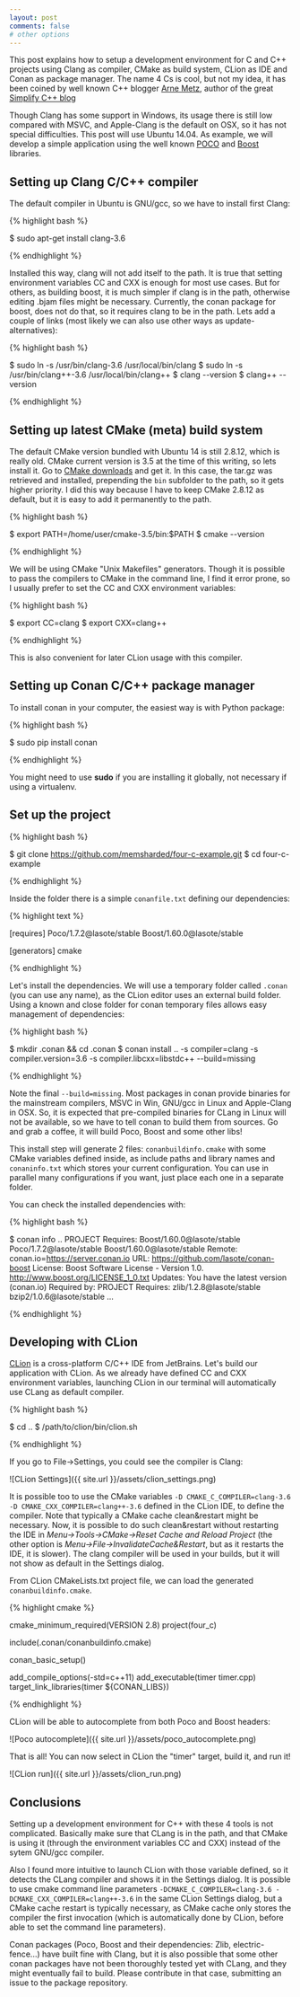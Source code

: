 ```yaml
---
layout: post
comments: false
# other options
---
```


This post explains how to setup a development environment for C and C++ projects
using Clang as compiler, CMake as build system, CLion as IDE and Conan
as package manager. The name 4 Cs is cool, but not my idea, it has been
coined by well known C++ blogger [Arne Metz](https://x.com/arne_mertz), author
of the great [Simplify C++ blog](http://arne-mertz.de/)

Though Clang has some support in Windows, its usage there is still low compared with MSVC,
and Apple-Clang is the default on OSX, so it has not special difficulties. This post
will use Ubuntu 14.04. As example, we will develop a simple application using the
well known [POCO](http://pocoproject.org/) and [Boost](http://www.boost.org/) libraries.


<h2 class="section-heading">Setting up Clang C/C++ compiler</h2>

The default compiler in Ubuntu is GNU/gcc, so we have to install first Clang:

{% highlight bash %}

$ sudo apt-get install clang-3.6

{% endhighlight %}

Installed this way, clang will not add itself to the path. It is true that
setting environment variables CC and CXX is enough for most use cases. But
for others, as building boost, it is much simpler if clang is in the path,
otherwise editing .bjam files might be necessary. Currently, the conan package for boost,
does not do that, so it requires clang to be in the path. Lets add a couple of links
(most likely we can also use other ways as update-alternatives):

{% highlight bash %}

$ sudo ln -s /usr/bin/clang-3.6 /usr/local/bin/clang
$ sudo ln -s /usr/bin/clang++-3.6 /usr/local/bin/clang++
$ clang --version
$ clang++ --version

{% endhighlight %}


<h2 class="section-heading">Setting up latest CMake (meta) build system</h2>

The default CMake version bundled with Ubuntu 14 is still 2.8.12, which is really old.
CMake current version is 3.5 at the time of this writing, so lets install it. Go to
[CMake downloads](https://cmake.org/download/) and get it. In this case, the tar.gz
was retrieved and installed, prepending the ``bin`` subfolder to the path, so it gets
higher priority. I did this way because I have to keep CMake 2.8.12 as default, but
it is easy to add it permanently to the path.


{% highlight bash %}

$ export PATH=/home/user/cmake-3.5/bin:$PATH
$ cmake --version

{% endhighlight %}

We will be using CMake "Unix Makefiles" generators. Though it is possible to pass
the compilers to CMake in the command line, I find it error prone, so I usually
prefer to set the CC and CXX environment variables:

{% highlight bash %}

$ export CC=clang
$ export CXX=clang++

{% endhighlight %}

This is also convenient for later CLion usage with this compiler.

<h2 class="section-heading">Setting up Conan C/C++ package manager</h2>

To install conan in your computer, the easiest way is with Python package:

{% highlight bash %}

$ sudo pip install conan

{% endhighlight %}

You might need to use **sudo** if you are installing it globally, not necessary
if using a virtualenv.


<h2 class="section-heading">Set up the project</h2>

{% highlight bash %}

$ git clone https://github.com/memsharded/four-c-example.git
$ cd four-c-example

{% endhighlight %}

Inside the folder there is a simple ``conanfile.txt`` defining our dependencies:

{% highlight text %}

[requires]
Poco/1.7.2@lasote/stable
Boost/1.60.0@lasote/stable

[generators]
cmake

{% endhighlight %}

Let's install the dependencies. We will use a temporary folder called ``.conan``
(you can use any name), as the CLion editor uses an external build folder. Using
a known and close folder for conan temporary files allows easy management of dependencies:

{% highlight bash %}

$ mkdir .conan && cd .conan
$ conan install .. -s compiler=clang -s compiler.version=3.6 -s compiler.libcxx=libstdc++ --build=missing

{% endhighlight %}

Note the final ``--build=missing``. Most packages in conan provide binaries for the mainstream compilers,
MSVC in Win, GNU/gcc in Linux and Apple-Clang in OSX. So, it is expected that pre-compiled binaries
for CLang in Linux will not be available, so we have to tell conan to build them from sources.
Go and grab a coffee, it will build Poco, Boost and some other libs!

This install step will generate 2 files: ``conanbuildinfo.cmake`` with some CMake variables
defined inside, as include paths and library names and ``conaninfo.txt`` which stores your current
configuration. You can use in parallel many configurations if you want, just place each one in a
separate folder.

You can check the installed dependencies with:

{% highlight bash %}

$ conan info ..
PROJECT
    Requires:
        Boost/1.60.0@lasote/stable
        Poco/1.7.2@lasote/stable
Boost/1.60.0@lasote/stable
    Remote: conan.io=https://server.conan.io
    URL: https://github.com/lasote/conan-boost
    License: Boost Software License - Version 1.0. http://www.boost.org/LICENSE_1_0.txt
    Updates: You have the latest version (conan.io)
    Required by:
        PROJECT
    Requires:
        zlib/1.2.8@lasote/stable
        bzip2/1.0.6@lasote/stable
...

{% endhighlight %}


<h2 class="section-heading">Developing with CLion</h2>

[CLion](https://www.jetbrains.com/clion/) is a cross-platform C/C++ IDE from JetBrains.
Let's build our application with CLion. As we already have defined CC and CXX environment variables, launching CLion in
our terminal will automatically use CLang as default compiler.

{% highlight bash %}

$ cd ..
$ /path/to/clion/bin/clion.sh

{% endhighlight %}

If you go to File->Settings, you could see the compiler is Clang:

![CLion Settings]({{ site.url }}/assets/clion_settings.png)

It is possible too to use the CMake variables ``-D CMAKE_C_COMPILER=clang-3.6 -D CMAKE_CXX_COMPILER=clang++-3.6``
defined in the CLion IDE, to define the compiler. Note that typically a CMake cache clean&restart might be necessary.
Now, it is possible to do such clean&restart without restarting the IDE in *Menu->Tools->CMake->Reset Cache and Reload Project*
(the other option is *Menu->File->InvalidateCache&Restart*, but as it restarts the IDE, it is slower). 
The clang compiler will be used in your builds, but it will not show as default in the Settings dialog.

From CLion CMakeLists.txt project file, we can load the generated ``conanbuildinfo.cmake``.

{% highlight cmake %}

cmake_minimum_required(VERSION 2.8)
project(four_c)

include(.conan/conanbuildinfo.cmake)

conan_basic_setup()

add_compile_options(-std=c++11)
add_executable(timer timer.cpp)
target_link_libraries(timer ${CONAN_LIBS})

{% endhighlight %}

CLion will be able to autocomplete from both Poco and Boost headers:

![Poco autocomplete]({{ site.url }}/assets/poco_autocomplete.png)

That is all! You can now select in CLion the "timer" target, build it, and run it!

![CLion run]({{ site.url }}/assets/clion_run.png)


<h2 class="section-heading">Conclusions</h2>

Setting up a development environment for C++ with these 4 tools is not complicated.
Basically make sure that CLang is in the path, and that CMake is using it (through
the environment variables CC and CXX) instead of the sytem GNU/gcc compiler.

Also I found more intuitive to launch CLion with those variable defined, so it detects
the CLang compiler and shows it in the Settings dialog. It is possible to use cmake command line
parameters ``-DCMAKE_C_COMPILER=clang-3.6 -DCMAKE_CXX_COMPILER=clang++-3.6`` in the same CLion
Settings dialog, but a CMake cache restart is typically necessary, as CMake cache only
stores the compiler the first invocation (which is automatically done by CLion, before able to set
the command line parameters).

Conan packages (Poco, Boost and their dependencies: Zlib, electric-fence...) have built fine
with Clang, but it is also possible that some other conan packages have not been thoroughly
tested yet with CLang, and they might eventually fail to build. Please contribute in that
case, submitting an issue to the package repository.
